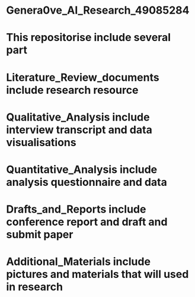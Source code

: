 # Genera0ve_AI_Research_49085284

# This repositorise include several part
#
# Literature_Review_documents include research resource
# Qualitative_Analysis include interview transcript and data visualisations
# Quantitative_Analysis include analysis questionnaire and data
# Drafts_and_Reports include conference report and draft and submit paper
# Additional_Materials include pictures and materials that will used in research

